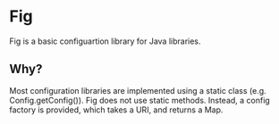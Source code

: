 # Fig

Fig is a basic configuartion library for Java libraries.

## Why?

Most configuration libraries are implemented using a static class (e.g. Config.getConfig()). Fig does not use static methods. Instead, a config factory is provided, which takes a URI, and returns a Map.
